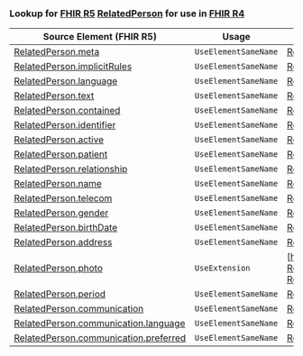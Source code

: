 ### Lookup for [FHIR R5](https://hl7.org/fhir/R5/) [RelatedPerson](https://hl7.org/fhir/R5/RelatedPerson.html) for use in [FHIR R4](https://hl7.org/fhir/R4/)

| Source Element (FHIR R5) | Usage | Target |
| -------------- | ----- | ------ |
| [RelatedPerson.meta](https://hl7.org/fhir/R5/RelatedPerson.html#resource) | `UseElementSameName` | [RelatedPerson.meta](https://hl7.org/fhir/R4/RelatedPerson.html#resource) |
| [RelatedPerson.implicitRules](https://hl7.org/fhir/R5/RelatedPerson.html#resource) | `UseElementSameName` | [RelatedPerson.implicitRules](https://hl7.org/fhir/R4/RelatedPerson.html#resource) |
| [RelatedPerson.language](https://hl7.org/fhir/R5/RelatedPerson.html#resource) | `UseElementSameName` | [RelatedPerson.language](https://hl7.org/fhir/R4/RelatedPerson.html#resource) |
| [RelatedPerson.text](https://hl7.org/fhir/R5/RelatedPerson.html#resource) | `UseElementSameName` | [RelatedPerson.text](https://hl7.org/fhir/R4/RelatedPerson.html#resource) |
| [RelatedPerson.contained](https://hl7.org/fhir/R5/RelatedPerson.html#resource) | `UseElementSameName` | [RelatedPerson.contained](https://hl7.org/fhir/R4/RelatedPerson.html#resource) |
| [RelatedPerson.identifier](https://hl7.org/fhir/R5/RelatedPerson.html#resource) | `UseElementSameName` | [RelatedPerson.identifier](https://hl7.org/fhir/R4/RelatedPerson.html#resource) |
| [RelatedPerson.active](https://hl7.org/fhir/R5/RelatedPerson.html#resource) | `UseElementSameName` | [RelatedPerson.active](https://hl7.org/fhir/R4/RelatedPerson.html#resource) |
| [RelatedPerson.patient](https://hl7.org/fhir/R5/RelatedPerson.html#resource) | `UseElementSameName` | [RelatedPerson.patient](https://hl7.org/fhir/R4/RelatedPerson.html#resource) |
| [RelatedPerson.relationship](https://hl7.org/fhir/R5/RelatedPerson.html#resource) | `UseElementSameName` | [RelatedPerson.relationship](https://hl7.org/fhir/R4/RelatedPerson.html#resource) |
| [RelatedPerson.name](https://hl7.org/fhir/R5/RelatedPerson.html#resource) | `UseElementSameName` | [RelatedPerson.name](https://hl7.org/fhir/R4/RelatedPerson.html#resource) |
| [RelatedPerson.telecom](https://hl7.org/fhir/R5/RelatedPerson.html#resource) | `UseElementSameName` | [RelatedPerson.telecom](https://hl7.org/fhir/R4/RelatedPerson.html#resource) |
| [RelatedPerson.gender](https://hl7.org/fhir/R5/RelatedPerson.html#resource) | `UseElementSameName` | [RelatedPerson.gender](https://hl7.org/fhir/R4/RelatedPerson.html#resource) |
| [RelatedPerson.birthDate](https://hl7.org/fhir/R5/RelatedPerson.html#resource) | `UseElementSameName` | [RelatedPerson.birthDate](https://hl7.org/fhir/R4/RelatedPerson.html#resource) |
| [RelatedPerson.address](https://hl7.org/fhir/R5/RelatedPerson.html#resource) | `UseElementSameName` | [RelatedPerson.address](https://hl7.org/fhir/R4/RelatedPerson.html#resource) |
| [RelatedPerson.photo](https://hl7.org/fhir/R5/RelatedPerson.html#resource) | `UseExtension` | [http://hl7.org/fhir/5.0/StructureDefinition/extension-RelatedPerson.photo](StructureDefinition-ext-R5-RelatedPerson.photo.html) |
| [RelatedPerson.period](https://hl7.org/fhir/R5/RelatedPerson.html#resource) | `UseElementSameName` | [RelatedPerson.period](https://hl7.org/fhir/R4/RelatedPerson.html#resource) |
| [RelatedPerson.communication](https://hl7.org/fhir/R5/RelatedPerson.html#resource) | `UseElementSameName` | [RelatedPerson.communication](https://hl7.org/fhir/R4/RelatedPerson.html#resource) |
| [RelatedPerson.communication.language](https://hl7.org/fhir/R5/RelatedPerson.html#resource) | `UseElementSameName` | [RelatedPerson.communication.language](https://hl7.org/fhir/R4/RelatedPerson.html#resource) |
| [RelatedPerson.communication.preferred](https://hl7.org/fhir/R5/RelatedPerson.html#resource) | `UseElementSameName` | [RelatedPerson.communication.preferred](https://hl7.org/fhir/R4/RelatedPerson.html#resource) |
